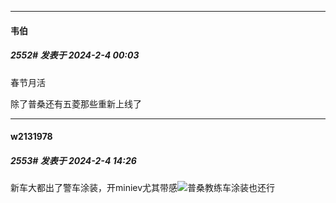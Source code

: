 
*****

####  韦伯  
##### 2552#       发表于 2024-2-4 00:03

春节月活

除了普桑还有五菱那些重新上线了


*****

####  w2131978  
##### 2553#       发表于 2024-2-4 14:26

新车大都出了警车涂装，开miniev尤其带感<img src="https://static.saraba1st.com/image/smiley/face2017/037.png" referrerpolicy="no-referrer">普桑教练车涂装也还行

